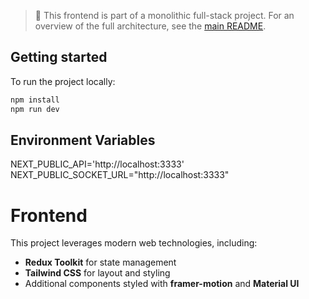 
> 📌 This frontend is part of a monolithic full-stack project. For an overview of the full architecture, see the [main README](../README.md).

## Getting started

To run the project locally:

```bash
npm install  
npm run dev
```

## Environment Variables

NEXT_PUBLIC_API='http://localhost:3333'
NEXT_PUBLIC_SOCKET_URL="http://localhost:3333"

# Frontend

 This project leverages modern web technologies, including:

- **Redux Toolkit** for state management  
- **Tailwind CSS** for layout and styling  
- Additional components styled with **framer-motion** and **Material UI**  

